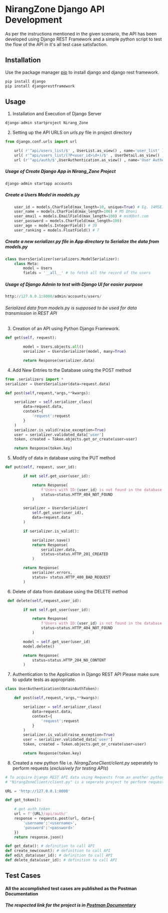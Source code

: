 # NirangZone Django API Development

As per the instructions mentioned in the given scenario, the API has been developed using Django REST Framework and a simple python script to test the flow of the API in it's all test case satisfaction.
## Installation

Use the package manager [pip](https://pip.pypa.io/en/stable/) to install django and django rest framework.

```bash
pip install django
pip install djangorestframework
```
## Usage
1. Installation and Execution of Django Server
```python
django-admin startproject Nirang_Zone

```
2. Setting up the API URLS on *urls.py* file in project directory 
```python
from django.conf.urls import url

    url( r'^api/users_list/$' , UserList.as_view() , name='user_list' ),
    url( r'^api/users_list/(?P<user_id>\d+)/$' , UserDetail.as_view() , name='user_list' ),
    url (r'^api/auth/$',UserAuthentication.as_view() , name='User Authentication API' )

```
##### Usage of Create Django App in Nirang_Zone Project

```python
django-admin startapp accounts
```

##### Create a Users Model in *models.py*

```python
    user_id = models.CharField(max_length=10, unique=True) # Eg. 14MSE1007
    user_name = models.CharField(max_length=100) # MS Dhoni
    user_email = models.EmailField(max_length=100) # msd@bot.com
    user_password = models.CharField(max_length=100)
    user_age = models.IntegerField() # 39
    user_ranking = models.FloatField() # 7
```

##### Create a new *serializer.py* file in **App** directory to Serialize the data from *models.py*
```python
class UsersSerializer(serializers.ModelSerializer):
    class Meta:
        model = Users
        fields = '__all__' # to fetch all the record of the users 
```
##### Usage of Django Admin to test with Django UI for easier purpose
```python
http://127.0.0.1:8000/admin/accounts/users/

```

###### Serialized data from *models.py* is supposed to be used for data transmission in REST API


3. Creation of an API using Python Django Framework.
```python
def get(self, request):

        model = Users.objects.all()
        serializer = UsersSerializer(model, many=True)

        return Response(serializer.data)


```
 
4. Add New Entries to the Database using the POST method
```python
from .serializers import *
serializer = UsersSerializer(data=request.data)

def post(self,request,*args,**kwargs):

    serializer = self.serializer_class(
        data=request.data,
        context={
            'request':request
        }
    )
    serializer.is_valid(raise_exception=True)
    user = serializer.validated_data['user']
    token, created = Token.objects.get_or_create(user=user)

    return Response(token.key)

```
5. Modify of data in database using the PUT method
```python
def put(self, request, user_id):

        if not self.get_user(user_id):

            return Response(
                f'Users with ID:{user_id} is not found in the database',
                status=status.HTTP_404_NOT_FOUND
            )

        serializer = UsersSerializer(
            self.get_user(user_id),
            data=request.data
        )

        if serializer.is_valid():

            serializer.save()
            return Response(
                serializer.data,
                status=status.HTTP_201_CREATED
            )

        return Response(
            serializer.errors,
            status= status.HTTP_400_BAD_REQUEST
        )

```
6. Delete of data from database using the DELETE method
```python
 def delete(self,request,user_id):

        if not self.get_user(user_id):

            return Response(
                f'Users with ID:{user_id} is not found in the database',
                status=status.HTTP_404_NOT_FOUND
            )

        model = self.get_user(user_id)
        model.delete()

        return Response(
            status=status.HTTP_204_NO_CONTENT
        )

```
7. Authentication to the Application in Django REST API
Please make sure to update tests as appropriate.
```python
class UserAuthentication(ObtainAuthToken):

    def post(self,request,*args,**kwargs):

        serializer = self.serializer_class(
            data=request.data,
            context={
                'request':request
            }
        )
        serializer.is_valid(raise_exception=True)
        user = serializer.validated_data['user']
        token, created = Token.objects.get_or_create(user=user)

        return Response(token.key)
```
8. Created a new python file i.e. *NirangZoneClient/client.py* seperately to perform requests (*exclusively for testing APIs*) 


```python
# To acquire Django REST API data using Requests from an another python project
# "NirangZoneClient/client.py" is a seperate project to perform request test exclusively

URL = 'http://127.0.0.1:8000'

def get_token():

    # get auth token
    url = f'{URL}/api/auth/'
    response = requests.post(url, data={
        'username':'<username>',
        'password':'<password>'
    })
    return response.json()

def get_data(): # definition to call API
def create_new(count): # definition to call API
def edit_data(user_id): # definition to call API
def delete_data(user_id): # definition to call API

```

## Test Cases
#### All the accomplished test cases are published as the Postman Documentation
##### The respected link for the project is in [Postman Documentary](https://documenter.getpostman.com/view/11578501/TVKHTaAs)
